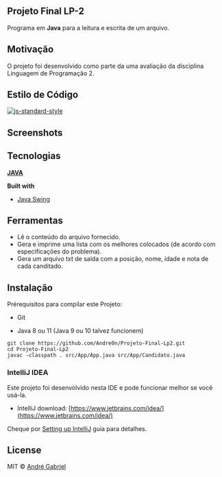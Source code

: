 ## Projeto Final LP-2
Programa em **Java** para a leitura e escrita de um arquivo. 

## Motivação
 O projeto foi desenvolvido como parte da uma avaliação da disciplina Linguagem de Programação 2.

## Estilo de Código
[![js-standard-style](https://img.shields.io/badge/code%20style-standard-brightgreen.svg?style=flat)](https://github.com/feross/standard)

## Screenshots

## Tecnologias
[**JAVA**](https://www.java.com)

<b>Built with</b>
- [Java Swing](https://docs.oracle.com/javase/7/docs/api/javax/swing/package-summary.html)

## Ferramentas
- Lê o conteúdo do arquivo fornecido.
- Gera e imprime uma lista com os melhores colocados (de acordo com especificações do problema).
- Gera um arquivo txt de saída com a posição, nome, idade e nota de cada canditado.

## Instalação
Prérequisitos para compilar este Projeto:
* Git

* Java 8 ou 11 (Java 9 ou 10 talvez funcionem)
```
git clone https://github.com/Andre0n/Projeto-Final-Lp2.git
cd Projeto-Final-Lp2
javac -classpath . src/App/App.java src/App/Candidato.java     
```
### IntelliJ IDEA

Este projeto foi desenvolvido nesta IDE e pode funcionar melhor se você usá-la.

* IntelliJ download: [https://www.jetbrains.com/idea/](https://www.jetbrains.com/idea/)

Cheque por [Setting up IntelliJ](https://confluence.jetbrains.com/pages/viewpage.action?pageId=54920165) guia  para detalhes.

## License

MIT © [André Gabriel]()
